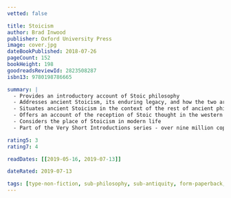 ```yaml
---
vetted: false

title: Stoicism
author: Brad Inwood
publisher: Oxford University Press
image: cover.jpg
dateBookPublished: 2018-07-26
pageCount: 152
bookHeight: 198
goodreadsReviewId: 2823508287
isbn13: 9780198786665

summary: |
  - Provides an introductory account of Stoic philosophy
  - Addresses ancient Stoicism, its enduring legacy, and how the two are connected
  - Situates ancient Stoicism in the context of the rest of ancient philosophy
  - Offers an account of the reception of Stoic thought in the western tradition
  - Considers the place of Stoicism in modern life
  - Part of the Very Short Introductions series - over nine million copies sold worldwide

rating5: 3
rating7: 4

readDates: [[2019-05-16, 2019-07-13]]

dateRated: 2019-07-13

tags: [type-non-fiction, sub-philosophy, sub-antiquity, form-paperback, sub-stoicism, pub-very-short-introductions]
---
```

